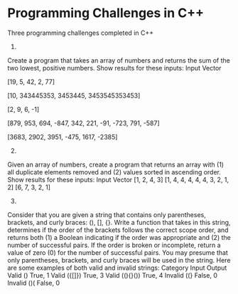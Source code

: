 # Programming Challenges in C++
Three programming challenges completed in C++

1.
Create a program that takes an array of numbers and returns the sum of the two lowest, positive numbers.
Show results for these inputs:
Input Vector

[19, 5, 42, 2, 77]

[10, 343445353, 3453445, 3453545353453]

[2, 9, 6, -1]

[879, 953, 694, -847, 342, 221, -91, -723, 791, -587]

[3683, 2902, 3951, -475, 1617, -2385]


2.
Given an array of numbers, create a program that returns an array with (1) all duplicate elements removed and (2) values sorted in ascending order.
Show results for these inputs:
Input Vector
[1, 2, 4, 3]
[1, 4, 4, 4, 4, 4, 3, 2, 1, 2]
[6, 7, 3, 2, 1]


3.
Consider that you are given a string that contains only parentheses, brackets, and curly braces: (), [], {}. Write a function that takes in this string, determines if the order of the brackets follows the correct scope order, and returns both (1) a Boolean indicating if the order was appropriate and (2) the number of successful pairs. If the order is broken or incomplete, return a value of zero (0) for the number of successful pairs. You may presume that only parentheses, brackets, and curly braces will be used in the string.
Here are some examples of both valid and invalid strings:
Category	Input	Output
Valid	()	True, 1
Valid	({[]})	True, 3
Valid	((){}())	True, 4
Invalid	((}	False, 0
Invalid	()(	False, 0
